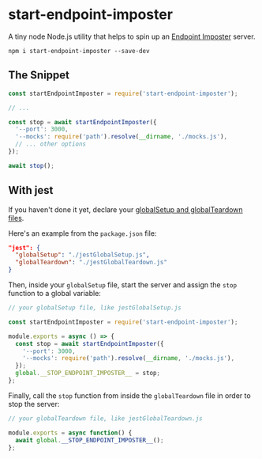 # start-endpoint-imposter

A tiny node Node.js utility that helps to spin up an [Endpoint Imposter](https://endpoint-imposter.js.org/) server.

```
npm i start-endpoint-imposter --save-dev
```

## The Snippet
```js
const startEndpointImposter = require('start-endpoint-imposter');

// ...

const stop = await startEndpointImposter({
  '--port': 3000,
  '--mocks': require('path').resolve(__dirname, './mocks.js'),
  // ... other options
});

await stop();
````

## With jest

If you haven't done it yet, declare your [globalSetup and globalTeardown files](https://jestjs.io/docs/en/configuration#globalsetup-string).

Here's an example from the `package.json` file:
```json
"jest": {
  "globalSetup": "./jestGlobalSetup.js",
  "globalTeardown": "./jestGlobalTeardown.js"
}
````

Then, inside your `globalSetup` file, start the server and assign the `stop` function to a global variable:
```js
// your globalSetup file, like jestGlobalSetup.js

const startEndpointImposter = require('start-endpoint-imposter');

module.exports = async () => {
  const stop = await startEndpointImposter({
    '--port': 3000,
    '--mocks': require('path').resolve(__dirname, './mocks.js'),
  });
  global.__STOP_ENDPOINT_IMPOSTER__ = stop;
};
```

Finally, call the `stop` function from inside the `globalTeardown` file in order to stop the server:
```js
// your globalTeardown file, like jestGlobalTeardown.js

module.exports = async function() {
  await global.__STOP_ENDPOINT_IMPOSTER__();
};
```